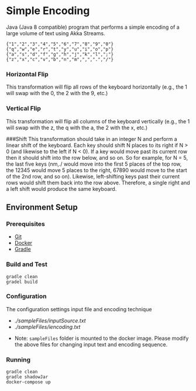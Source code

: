 # Simple Encoding
Java (Java 8 compatible) program that performs a simple encoding of a large volume of text using Akka Streams.

```$xslt
{"1","2","3","4","5","6","7","8","9","0"}
{"q","w","e","r","t","y","u","i","o","p"}
{"a","s","d","f","g","h","j","k","l",";"}
{"z","x","c","v","b","n","m",",",".","/"}
```
 
 ### Horizontal Flip
 This transformation will flip all rows of the keyboard horizontally (e.g., the 1 will
 swap with the 0, the 2 with the 9, etc.)
 
 ### Vertical Flip
 This transformation will flip all columns of the keyboard vertically (e.g., the 1
 will swap with the z, the q with the a, the 2 with the x, etc.)
 
 ###Shift
 This transformation should take in an integer N and perform a linear shift of
 the keyboard. Each key should shift N places to its right if N > 0 (and likewise
 to the left if N < 0). If a key would move past its current row then it should shift
 into the row below, and so on. So for example, for N = 5, the last five keys
 (nm,./ would move into the first 5 places of the top row, the 12345 would move
 5 places to the right, 67890 would move to the start of the 2nd row, and so
 on). Likewise, left-shifting keys past their current rows would shift them back
 into the row above. Therefore, a single right and a left shift would produce the
 same keyboard.
 
 ## Environment Setup
 
 ### Prerequisites
 
 * [Git](https://git-scm.com/book/en/v2/Getting-Started-Installing-Git)
 * [Docker](https://docs.docker.com/install/)
 * [Gradle](https://gradle.org/install/)
 
 ### Build and Test
 ```ShellSession
 gradle clean
 gradel build
 ```
 
 ### Configuration
 
 The configuration settings input file and encoding technique
 * _./sampleFiles/inputSource.txt_
 * _./sampleFiles/iencoding.txt_
 
 - Note: `sampleFiles` folder is mounted to the docker image. Please modify the above files for changing input text and encoding sequence.
 
  ### Running
  ```ShellSession
  gradle clean
  gradle shadowJar
  docker-compose up
  ```